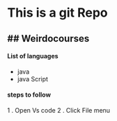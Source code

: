 # This is a git Repo

## ## Weirdocourses 


#### List of languages 
- java 
- java Script 


#### steps to follow
1 . Open Vs code 
2 . Click File menu 








